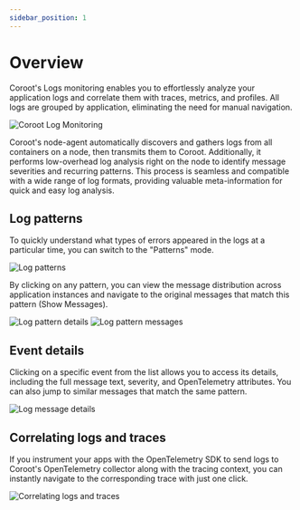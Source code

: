 ```yaml
---
sidebar_position: 1
---
```


# Overview

Coroot's Logs monitoring enables you to effortlessly analyze your application logs and correlate them with traces, metrics, and profiles. 
All logs are grouped by application, eliminating the need for manual navigation.

<img alt="Coroot Log Monitoring" src="/img/docs/logs_demo.gif" class="card w-1200"/>

Coroot's node-agent automatically discovers and gathers logs from all containers on a node, then transmits them to Coroot. 
Additionally, it performs low-overhead log analysis right on the node to identify message severities and recurring patterns. 
This process is seamless and compatible with a wide range of log formats, providing valuable meta-information for quick and easy log analysis.

## Log patterns
To quickly understand what types of errors appeared in the logs at a particular time, you can switch to the "Patterns" mode.

<img alt="Log patterns" src="/img/docs/logs_patterns.png" class="card w-1200"/>

By clicking on any pattern, you can view the message distribution across application instances and navigate to the original messages that match this pattern (Show Messages).

<img alt="Log pattern details" src="/img/docs/logs_pattern_details.png" class="card w-1200"/>

<img alt="Log pattern messages" src="/img/docs/logs_pattern_messages.png" class="card w-1200"/>

## Event details
Clicking on a specific event from the list allows you to access its details, including the full message text, severity, and OpenTelemetry attributes. You can also jump to similar messages that match the same pattern.

<img alt="Log message details" src="/img/docs/logs_message_details.png" class="card w-1200"/>

## Correlating logs and traces

If you instrument your apps with the OpenTelemetry SDK to send logs to Coroot's OpenTelemetry collector along with the tracing context, 
you can instantly navigate to the corresponding trace with just one click.

<img alt="Correlating logs and traces" src="/img/docs/logs_to_traces.gif" class="card w-1200"/>



